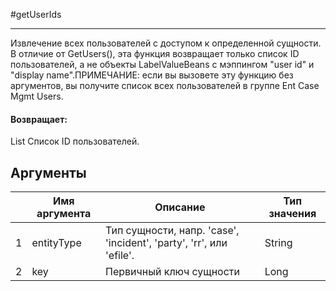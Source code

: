 #getUserIds

---

Извлечение всех пользователей с доступом к определенной сущности. В отличие от GetUsers(), эта функция возвращает только список ID пользователей, а не объекты LabelValueBeans с мэппингом "user id" и "display name".ПРИМЕЧАНИЕ: если вы вызовете эту функцию без аргументов, вы получите список всех пользователей в группе Ent Case Mgmt Users.

#### Возвращает:

List<String>
Список ID пользователей.

## Аргументы

|  | Имя аргумента | Описание | Тип значения |
| --- | --- | --- | --- |
| 1 | entityType | Тип сущности, напр. 'case', 'incident', 'party', 'rr', или 'efile'. | String |
| 2 | key | Первичный ключ сущности | Long |

